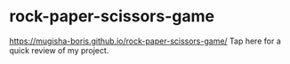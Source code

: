 # rock-paper-scissors-game

 https://mugisha-boris.github.io/rock-paper-scissors-game/  Tap here for a quick review of my project.
